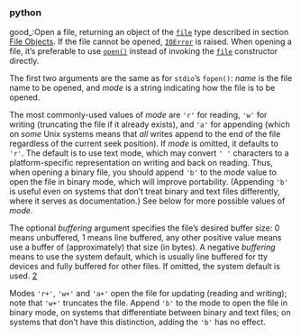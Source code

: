 ### python

good_:Open a file, returning an object of the [`file`](https://devdocs.io/python~2.7/library/functions#file) type described in section [File Objects](https://devdocs.io/python~2.7/library/stdtypes#bltin-file-objects). If the file cannot be opened, [`IOError`](https://devdocs.io/python~2.7/library/exceptions#exceptions.IOError) is raised. When opening a file, it’s preferable to use [`open()`](https://devdocs.io/python~2.7/library/functions#open) instead of invoking the [`file`](https://devdocs.io/python~2.7/library/functions#file) constructor directly.

The first two arguments are the same as for `stdio`’s `fopen()`: _name_ is the file name to be opened, and _mode_ is a string indicating how the file is to be opened.

The most commonly-used values of _mode_ are `'r'` for reading, `'w'` for writing (truncating the file if it already exists), and `'a'` for appending (which on _some_ Unix systems means that _all_ writes append to the end of the file regardless of the current seek position). If _mode_ is omitted, it defaults to `'r'`. The default is to use text mode, which may convert `' '` characters to a platform-specific representation on writing and back on reading. Thus, when opening a binary file, you should append `'b'` to the _mode_ value to open the file in binary mode, which will improve portability. (Appending `'b'` is useful even on systems that don’t treat binary and text files differently, where it serves as documentation.) See below for more possible values of _mode_.

The optional _buffering_ argument specifies the file’s desired buffer size: 0 means unbuffered, 1 means line buffered, any other positive value means use a buffer of (approximately) that size (in bytes). A negative _buffering_ means to use the system default, which is usually line buffered for tty devices and fully buffered for other files. If omitted, the system default is used. [2](https://devdocs.io/python~2.7/library/functions#id4)

Modes `'r+'`, `'w+'` and `'a+'` open the file for updating (reading and writing); note that `'w+'` truncates the file. Append `'b'` to the mode to open the file in binary mode, on systems that differentiate between binary and text files; on systems that don’t have this distinction, adding the `'b'` has no effect.